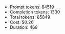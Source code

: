 - Prompt tokens: 84519
- Completion tokens: 1330
- Total tokens: 85849
- Cost: $0.26
- Duration: 468

